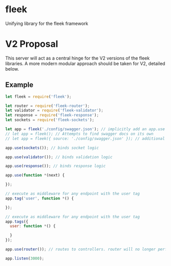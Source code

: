 # fleek

Unifying library for the fleek framework

# V2 Proposal

This server will act as a central hinge for the V2 versions of the fleek libraries. A more modern modular approach should be taken for V2, detailed below.

## Example

```javascript
let fleek = require('fleek');

let router = require('fleek-router');
let validator = require('fleek-validator');
let response = require('fleek-response');
let sockets = require('fleek-sockets');

let app = fleek('./config/swagger.json'); // implicitly add an app.use middleware to bind fleek/req context
// let app = fleek(); // Attempts to find swagger docs on its own
// let app = fleek({ source: './config/swagger.json' }); // additional options

app.use(sockets()); // binds socket logic

app.use(validator()); // binds validation logic

app.use(response()); // binds response logic

app.use(function *(next) {

});

// execute as middleware for any endpoint with the user tag
app.tag('user', function *() {

});

// execute as middleware for any endpoint with the user tag
app.tags({
  user: function *() {

  }
});

app.use(router()); // routes to controllers. router will no longer perform context injection

app.listen(3000);
```
